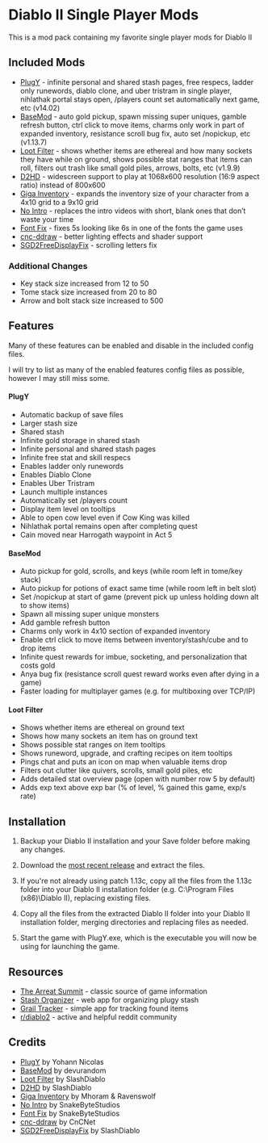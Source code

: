 # Diablo II Single Player Mods

This is a mod pack containing my favorite single player mods for Diablo II

## Included Mods

- [PlugY](http://plugy.free.fr/en/index.html) - infinite personal and shared stash pages, free respecs, ladder only runewords, diablo clone, and uber tristram in single player, nihlathak portal stays open, /players count set automatically next game, etc (v14.02)
- [BaseMod](https://d2mods.info/forum/viewtopic.php?t=65492) - auto gold pickup, spawn missing super uniques, gamble refresh button, ctrl click to move items, charms only work in part of expanded inventory, resistance scroll bug fix, auto set /nopickup, etc (v1.13.7)
- [Loot Filter](https://github.com/cyhyraethz/slashdiablo-maphack-giga) - shows whether items are ethereal and how many sockets they have while on ground, shows possible stat ranges that items can roll, filters out trash like small gold piles, arrows, bolts, etc (v1.9.9)
- [D2HD](https://github.com/IAmTrial/SlashDiablo-HD) - widescreen support to play at 1068x600 resolution (16:9 aspect ratio) instead of 800x600
- [Giga Inventory](https://jonripley.com/gaming/Diablo/mods/gigainv) - expands the inventory size of your character from a 4x10 grid to a 9x10 grid
- [No Intro](https://www.snakebytestudios.com/projects/mods/diablo-2-mods/#nointro) - replaces the intro videos with short, blank ones that don’t waste your time
- [Font Fix](https://www.snakebytestudios.com/projects/mods/diablo-2-mods/#fixedfont) - fixes 5s looking like 6s in one of the fonts the game uses
- [cnc-ddraw](https://github.com/CnCNet/cnc-ddraw) - better lighting effects and shader support
- [SGD2FreeDisplayFix](https://github.com/mir-diablo-ii-tools/SlashGaming-Diablo-II-Free-Display-Fix) - scrolling letters fix

### Additional Changes

- Key stack size increased from 12 to 50
- Tome stack size increased from 20 to 80
- Arrow and bolt stack size increased to 500

## Features

Many of these features can be enabled and disable in the included config files.

I will try to list as many of the enabled features config files as possible,
however I may still miss some.

#### PlugY

- Automatic backup of save files
- Larger stash size
- Shared stash
- Infinite gold storage in shared stash
- Infinite personal and shared stash pages
- Infinite free stat and skill respecs
- Enables ladder only runewords
- Enables Diablo Clone
- Enables Uber Tristram
- Launch multiple instances
- Automatically set /players count
- Display item level on tooltips
- Able to open cow level even if Cow King was killed
- Nihlathak portal remains open after completing quest
- Cain moved near Harrogath waypoint in Act 5

#### BaseMod

- Auto pickup for gold, scrolls, and keys (while room left in tome/key stack)
- Auto pickup for potions of exact same time (while room left in belt slot)
- Set /nopickup at start of game (prevent pick up unless holding down alt to show items)
- Spawn all missing super unique monsters
- Add gamble refresh button
- Charms only work in 4x10 section of expanded inventory
- Enable ctrl click to move items between inventory/stash/cube and to drop items
- Infinite quest rewards for imbue, socketing, and personalization that costs gold
- Anya bug fix (resistance scroll quest reward works even after dying in a game)
- Faster loading for multiplayer games (e.g. for multiboxing over TCP/IP)

#### Loot Filter

- Shows whether items are ethereal on ground text
- Shows how many sockets an item has on ground text
- Shows possible stat ranges on item tooltips
- Shows runeword, upgrade, and crafting recipes on item tooltips
- Pings chat and puts an icon on map when valuable items drop
- Filters out clutter like quivers, scrolls, small gold piles, etc
- Adds detailed stat overview page (open with number row 5 by default)
- Adds exp text above exp bar (% of level, % gained this game, exp/s rate)

## Installation

1. Backup your Diablo II installation and your Save folder before making any changes.

2. Download the [most recent release](https://github.com/cyhyraethz/d2-sp-mods/releases)
   and extract the files.

3. If you're not already using patch 1.13c, copy all the files from the 1.13c folder
   into your Diablo II installation folder (e.g. C:\Program Files (x86)\Diablo II),
   replacing existing files.

4. Copy all the files from the extracted Diablo II folder into your Diablo II
   installation folder, merging directories and replacing files as needed.

5. Start the game with PlugY.exe, which is the executable you will now be using
   for launching the game.

## Resources

- [The Arreat Summit](http://classic.battle.net/diablo2exp/) - classic source of game information
- [Stash Organizer](https://youdz.github.io/d2-stash-organizer/) - web app for organizing plugy stash
- [Grail Tracker](https://d2-holy-grail.herokuapp.com/) - simple app for tracking found items
- [r/diablo2](https://www.reddit.com/r/diablo2/) - active and helpful reddit community

## Credits

- [PlugY](http://plugy.free.fr/en/index.html) by Yohann Nicolas
- [BaseMod](https://d2mods.info/forum/viewtopic.php?t=65492) by devurandom
- [Loot Filter](https://www.reddit.com/r/slashdiablo/comments/hw0dro/announcing_slash_bh_199/) by SlashDiablo
- [D2HD](https://www.reddit.com/r/slashdiablo/comments/7z5uy1/hd_mod_and_maphack_new_release/) by SlashDiablo
- [Giga Inventory](https://jonripley.com/gaming/Diablo/mods/gigainv) by Mhoram & Ravenswolf
- [No Intro](https://www.snakebytestudios.com/projects/mods/diablo-2-mods/#nointro) by SnakeByteStudios
- [Font Fix](https://www.snakebytestudios.com/projects/mods/diablo-2-mods/#fixedfont) by SnakeByteStudios
- [cnc-ddraw](https://github.com/CnCNet/cnc-ddraw) by CnCNet
- [SGD2FreeDisplayFix](https://github.com/mir-diablo-ii-tools/SlashGaming-Diablo-II-Free-Display-Fix) by SlashDiablo
